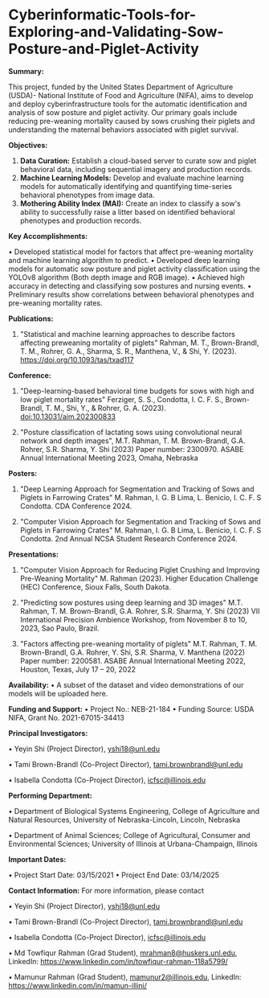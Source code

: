 # Cyberinformatic-Tools-for-Exploring-and-Validating-Sow-Posture-and-Piglet-Activity
**Summary:** 

This project, funded by the United States Department of Agriculture (USDA)- National Institute of Food and Agriculture (NIFA), aims to develop and deploy cyberinfrastructure tools for the automatic identification and analysis of sow posture and piglet activity. Our primary goals include reducing pre-weaning mortality caused by sows crushing their piglets and understanding the maternal behaviors associated with piglet survival.

**Objectives:**

1.	**Data Curation:** Establish a cloud-based server to curate sow and piglet behavioral data, including sequential imagery and production records.
2.	**Machine Learning Models:** Develop and evaluate machine learning models for automatically identifying and quantifying time-series behavioral phenotypes from image data.
3.	**Mothering Ability Index (MAI):** Create an index to classify a sow's ability to successfully raise a litter based on identified behavioral phenotypes and production records.

**Key Accomplishments:**

•	Developed statistical model for factors that affect pre-weaning mortality and machine learning algorithm to predict.
•  Developed deep learning models for automatic sow posture and piglet activity classification using the YOLOv8 algorithm (Both depth image and RGB image).
•	Achieved high accuracy in detecting and classifying sow postures and nursing events.
•	Preliminary results show correlations between behavioral phenotypes and pre-weaning mortality rates.

**Publications:**

1. "Statistical and machine learning approaches to describe factors affecting preweaning mortality of piglets"
   Rahman, M. T., Brown-Brandl, T. M., Rohrer, G. A., Sharma, S. R., Manthena, V., & Shi, Y. (2023).
   https://doi.org/10.1093/tas/txad117
 
**Conference:**

1. "Deep-learning-based behavioral time budgets for sows with high and low piglet mortality rates"
   Ferziger, S. S., Condotta, I. C. F. S., Brown-Brandl, T. M., Shi, Y., & Rohrer, G. A. (2023).
   [doi:10.13031/aim.202300833](https://doi.org/10.13031/aim.202300833)

2. "Posture classification of lactating sows using convolutional neural network and depth images",
   M.T. Rahman, T. M. Brown-Brandl, G.A. Rohrer, S.R. Sharma, Y. Shi (2023)
   Paper number: 2300970. ASABE Annual International Meeting 2023, Omaha, Nebraska
   
**Posters:**

1. "Deep Learning Approach for Segmentation and Tracking of Sows and Piglets in Farrowing Crates"
   M. Rahman, I. G. B Lima, L. Benicio, I. C. F. S Condotta.
      CDA Conference 2024.
   
2. "Computer Vision Approach for Segmentation and Tracking of Sows and Piglets in Farrowing Crates"
   M. Rahman, I. G. B Lima, L. Benicio, I. C. F. S Condotta.
   2nd Annual NCSA Student Research Conference 2024.


**Presentations:**

1. "Computer Vision Approach for Reducing Piglet Crushing and Improving Pre-Weaning Mortality"
    M. Rahman (2023).
    Higher Education Challenge (HEC) Conference, Sioux Falls, South Dakota.
   
2. "Predicting sow postures using deep learning and 3D images"
   M.T. Rahman, T. M. Brown-Brandl, G.A. Rohrer, S.R. Sharma, Y. Shi (2023)
   VII International Precision Ambience Workshop, from November 8 to 10, 2023, Sao Paulo, Brazil.

3. "Factors affecting pre-weaning mortality of piglets"
   M.T. Rahman, T. M. Brown-Brandl, G.A. Rohrer, Y. Shi, S.R. Sharma, V. Manthena (2022)
   Paper number: 2200581. ASABE Annual International Meeting 2022, Houston, Texas, July 17 – 20, 2022

**Availability:**
•	A subset of the dataset and video demonstrations of our models will be uploaded here.

**Funding and Support:**
•	Project No.: NEB-21-184
•	Funding Source: USDA NIFA, Grant No. 2021-67015-34413

**Principal Investigators:**

•	Yeyin Shi (Project Director), yshi18@unl.edu

•	Tami Brown-Brandl (Co-Project Director), tami.brownbrandl@unl.edu

•	Isabella Condotta (Co-Project Director), icfsc@illinois.edu

**Performing Department:**

•	Department of Biological Systems Engineering, College of Agriculture and Natural Resources, University of Nebraska-Lincoln, Lincoln, Nebraska

•	Department of Animal Sciences; College of Agricultural, Consumer and Environmental Sciences; University of Illinois at Urbana-Champaign, Illinois

**Important Dates:**

•	Project Start Date: 03/15/2021
•	Project End Date: 03/14/2025

**Contact Information:** 
For more information, please contact 

•	Yeyin Shi (Project Director), yshi18@unl.edu

•	Tami Brown-Brandl (Co-Project Director), tami.brownbrandl@unl.edu

•	Isabella Condotta (Co-Project Director), icfsc@illinois.edu

•  Md Towfiqur Rahman (Grad Student), mrahman8@huskers.unl.edu, LinkedIn: https://www.linkedin.com/in/towfiqur-rahman-118a5799/

•  Mamunur Rahman (Grad Student), mamunur2@illinois.edu, LinkedIn: https://www.linkedin.com/in/mamun-illini/
